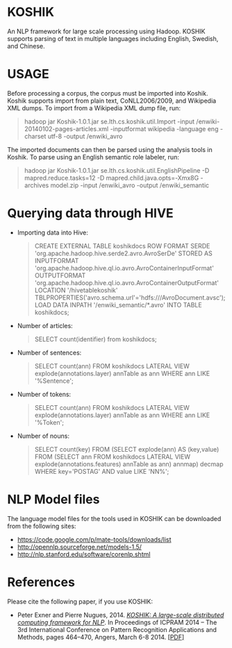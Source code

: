 KOSHIK
======

An NLP framework for large scale processing using Hadoop. KOSHIK supports parsing of text in multiple languages including English, Swedish, and Chinese.

USAGE
=====

Before processing a corpus, the corpus must be imported into Koshik. Koshik supports import from plain text, CoNLL2006/2009, and Wikipedia XML dumps.
To import from a Wikipedia XML dump file, run:  
> hadoop jar Koshik-1.0.1.jar se.lth.cs.koshik.util.Import -input /enwiki-20140102-pages-articles.xml -inputformat wikipedia -language eng -charset utf-8 -output /enwiki_avro

The imported documents can then be parsed using the analysis tools in Koshik.
To parse using an English semantic role labeler, run:  
> hadoop jar Koshik-1.0.1.jar se.lth.cs.koshik.util.EnglishPipeline -D mapred.reduce.tasks=12 -D mapred.child.java.opts=-Xmx8G -archives model.zip -input /enwiki_avro -output /enwiki_semantic

Querying data through HIVE
==========================
- Importing data into Hive:  
   > CREATE EXTERNAL TABLE koshikdocs ROW FORMAT SERDE 'org.apache.hadoop.hive.serde2.avro.AvroSerDe' STORED AS INPUTFORMAT 'org.apache.hadoop.hive.ql.io.avro.AvroContainerInputFormat' OUTPUTFORMAT 'org.apache.hadoop.hive.ql.io.avro.AvroContainerOutputFormat' LOCATION '/hivetablekoshik' TBLPROPERTIES('avro.schema.url'='hdfs:///AvroDocument.avsc');    
   > LOAD DATA INPATH '/enwiki_semantic/*.avro' INTO TABLE koshikdocs;

- Number of articles:  
   > SELECT count(identifier) from koshikdocs;

- Number of sentences:  
   > SELECT count(ann) FROM koshikdocs LATERAL VIEW explode(annotations.layer) annTable as ann WHERE ann LIKE '%Sentence';

- Number of tokens:  
   > SELECT count(ann) FROM koshikdocs LATERAL VIEW explode(annotations.layer) annTable as ann WHERE ann LIKE '%Token';

- Number of nouns:
   > SELECT count(key) FROM (SELECT explode(ann) AS (key,value) FROM (SELECT ann FROM koshikdocs LATERAL VIEW explode(annotations.features) annTable as ann) annmap) decmap WHERE key='POSTAG' AND value LIKE 'NN%';

NLP Model files
==========================
The language model files for the tools used in KOSHIK can be downloaded from the following sites:
- https://code.google.com/p/mate-tools/downloads/list
- http://opennlp.sourceforge.net/models-1.5/
- http://nlp.stanford.edu/software/corenlp.shtml

References
==========
Please cite the following paper, if you use KOSHIK:
- Peter Exner and Pierre Nugues, 2014. [*KOSHIK: A large-scale distributed computing framework for NLP*](http://semantica.cs.lth.se/koshik.pdf). In Proceedings of ICPRAM 2014 – The 3rd International Conference on Pattern Recognition Applications and Methods, pages 464–470, Angers, March 6-8 2014. [[PDF]](http://semantica.cs.lth.se/koshik.pdf)
